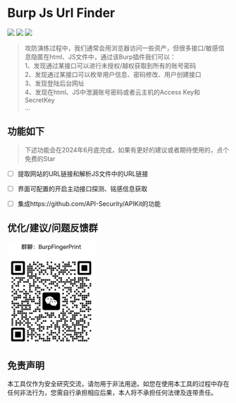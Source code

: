 # Burp Js Url Finder
![](https://img.shields.io/badge/Author-Shaun-blue)
![](https://img.shields.io/badge/JDK-9+-yellow)
![](https://img.shields.io/badge/捡漏是问艺术-往往有意想不到的成果-red)
> 攻防演练过程中，我们通常会用浏览器访问一些资产，但很多接口/敏感信息隐匿在html、JS文件中，通过该Burp插件我们可以：  
> 1、发现通过某接口可以进行未授权/越权获取到所有的账号密码  
> 2、发现通过某接口可以枚举用户信息、密码修改、用户创建接口  
> 3、发现登陆后台网址  
> 4、发现在html、JS中泄漏账号密码或者云主机的Access Key和SecretKey  
> ...  



## 功能如下
> 下述功能会在2024年6月底完成，如果有更好的建议或者期待使用的，点个免费的Star
- [ ] 提取网站的URL链接和解析JS文件中的URL链接
- [ ] 界面可配置的开启主动接口探测、铭感信息获取
- [ ] 集成https://github.com/API-Security/APIKit的功能  



## 优化/建议/问题反馈群
<img src="images/weixinqun.png" alt="img.png" width="200"/>


## 免责声明

本工具仅作为安全研究交流，请勿用于非法用途。如您在使用本工具的过程中存在任何非法行为，您需自行承担相应后果，本人将不承担任何法律及连带责任。
